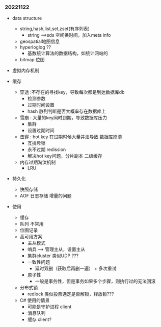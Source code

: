 ### 20221122
- data structure
  - string,hash,list,set,zset(有序列表)
    - string ==>sds 空间换时间，加入meta info
  - geospatial地图信息
  - hyperloglog ??
    - 基数统计算法的数据结构，如统计网站的
  - bitmap 位图
- 虚拟内存机制
- 缓存
  - 穿透    :不存在的寻找key，导致每次都是到达数据库db
    - 检测参数
    - 过期时间设置
    - hash 散列判断是否大概率存在数据库上
  - 雪崩    : 大量的key同时到期，导致数据库压力
    - 集群
    - 设置过期时间
  - 击穿    : hot key 在过期时候大量并法导致 数据库崩溃
    - 互排斥锁
    - 永不过期 redission
    - 解决hot key问题，分片副本 二级缓存
  - 内存过期淘汰机制
    - LRU
- 持久化
  - 快照存储
  - AOF 日志存储 增量的问题

- 使用
  - 缓存
  - 队列 不常用
  - 位图记录
  - 高可用方案
    - 主从模式
    - 哨兵 --> 管理主从，设置主从
    - 集群cluster 类似UDP ???
    - 一致性问题
      - 延时双删（获取后再删一遍） + 多次重试
    - 原子性
      - 一般是事务性，但是事务如果多个步骤，则执行过的无法回滚
  - 分布式锁
    - redlock 类似投票选定是否解锁，释放锁???
  - C# 使用的情景
    - 可能是守护进程 client
    - 消息队列
    - 缓存 client? 